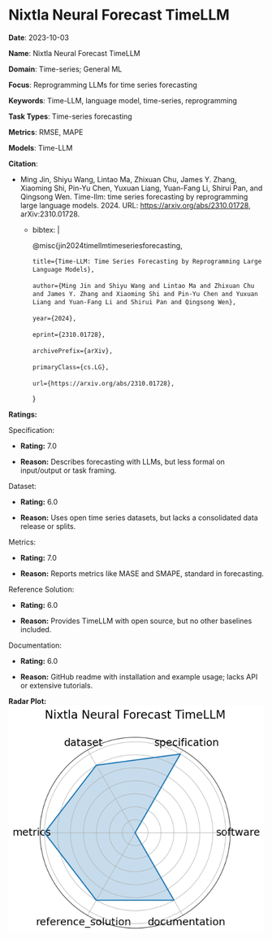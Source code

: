 # Nixtla Neural Forecast TimeLLM


**Date**: 2023-10-03


**Name**: Nixtla Neural Forecast TimeLLM


**Domain**: Time-series; General ML


**Focus**: Reprogramming LLMs for time series forecasting


**Keywords**: Time-LLM, language model, time-series, reprogramming


**Task Types**: Time-series forecasting


**Metrics**: RMSE, MAPE


**Models**: Time-LLM


**Citation**:


- Ming Jin, Shiyu Wang, Lintao Ma, Zhixuan Chu, James Y. Zhang, Xiaoming Shi, Pin-Yu Chen, Yuxuan Liang, Yuan-Fang Li, Shirui Pan, and Qingsong Wen. Time-llm: time series forecasting by reprogramming large language models. 2024. URL: https://arxiv.org/abs/2310.01728, arXiv:2310.01728.

  - bibtex: |

      @misc{jin2024timellmtimeseriesforecasting,

        title={Time-LLM: Time Series Forecasting by Reprogramming Large Language Models}, 

        author={Ming Jin and Shiyu Wang and Lintao Ma and Zhixuan Chu and James Y. Zhang and Xiaoming Shi and Pin-Yu Chen and Yuxuan Liang and Yuan-Fang Li and Shirui Pan and Qingsong Wen},

        year={2024},

        eprint={2310.01728},

        archivePrefix={arXiv},

        primaryClass={cs.LG},

        url={https://arxiv.org/abs/2310.01728}, 

      }



**Ratings:**


Specification:


  - **Rating:** 7.0


  - **Reason:** Describes forecasting with LLMs, but less formal on input/output or task framing.


Dataset:


  - **Rating:** 6.0


  - **Reason:** Uses open time series datasets, but lacks a consolidated data release or splits.


Metrics:


  - **Rating:** 7.0


  - **Reason:** Reports metrics like MASE and SMAPE, standard in forecasting.


Reference Solution:


  - **Rating:** 6.0


  - **Reason:** Provides TimeLLM with open source, but no other baselines included.


Documentation:


  - **Rating:** 6.0


  - **Reason:** GitHub readme with installation and example usage; lacks API or extensive tutorials.


**Radar Plot:**
 ![Nixtla Neural Forecast Timellm radar plot](../../tex/images/nixtla_neural_forecast_timellm_radar.png)